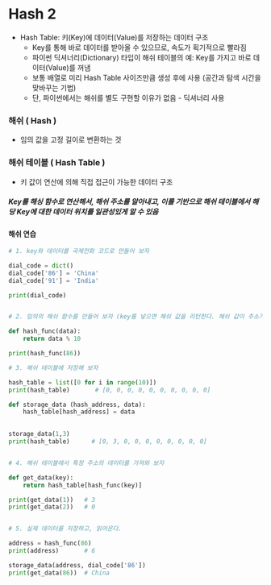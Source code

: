 # Hash 2

- Hash Table: 키(Key)에 데이터(Value)를 저장하는 데이터 구조
  - Key를 통해 바로 데이터를 받아올 수 있으므로, 속도가 획기적으로 빨라짐
  - 파이썬 딕셔너리(Dictionary) 타입이 해쉬 테이블의 예: Key를 가지고 바로 데이터(Value)를 꺼냄
  - 보통 배열로 미리 Hash Table 사이즈만큼 생성 후에 사용 (공간과 탐색 시간을 맞바꾸는 기법)
  - 단, 파이썬에서는 해쉬를 별도 구현할 이유가 없음 - 딕셔너리 사용



### 해쉬 ( Hash )

- 임의 값을 고정 길이로 변환하는 것



### 해쉬 테이블 ( Hash Table )

- 키 값이 연산에 의해 직접 접근이 가능한 데이터 구조



##### Key를 해싱 함수로 연산해서, 해쉬 주소를 알아내고, 이를 기반으로 해쉬 테이블에서 해당 Key에 대한 데이터 위치를 일관성있게 알 수 있음



#### 해쉬 연습

```python
# 1. key와 데이터를 국제전화 코드로 만들어 보자

dial_code = dict()
dial_code['86'] = 'China'
dial_code['91'] = 'India'

print(dial_code)


# 2. 임의의 해쉬 함수를 만들어 보자 (key를 넣으면 해쉬 값을 리턴한다. 해쉬 값이 주소가 될 수 있다.)

def hash_func(data):
    return data % 10

print(hash_func(86))

# 3. 해쉬 테이블에 저장해 보자 

hash_table = list([0 for i in range(10)])
print(hash_table)       # [0, 0, 0, 0, 0, 0, 0, 0, 0, 0]

def storage_data (hash_address, data):
    hash_table[hash_address] = data

    
storage_data(1,3)
print(hash_table)      # [0, 3, 0, 0, 0, 0, 0, 0, 0, 0]


# 4. 해쉬 테이블에서 특정 주소의 데이터를 가져와 보자

def get_data(key):
    return hash_table[hash_func(key)]

print(get_data(1))   # 3
print(get_data(2))   # 0


# 5. 실제 데이터를 저장하고, 읽어온다.

address = hash_func(86)
print(address)       # 6

storage_data(address, dial_code['86'])
print(get_data(86))  # China
```

<br>

<br>
